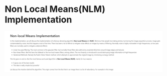 # Non Local Means(NLM) Implementation


<p align="center">
  <img src = "https://github.com/kampaitees/Non-Local-Means-NLM-Implementation/blob/main/Images/1.png"/>
</p>
